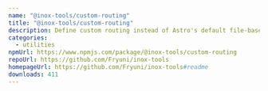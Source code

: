```yaml
---
name: "@inox-tools/custom-routing"
title: "@inox-tools/custom-routing"
description: Define custom routing instead of Astro's default file-based routing.
categories:
  - utilities
npmUrl: https://www.npmjs.com/package/@inox-tools/custom-routing
repoUrl: https://github.com/Fryuni/inox-tools
homepageUrl: https://github.com/Fryuni/inox-tools#readme
downloads: 411
---
```

